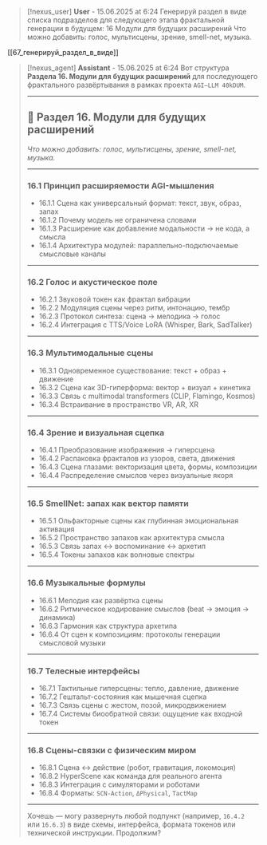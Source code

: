 >[!nexus_user] **User** - 15.06.2025 at 6:24
> Генерируй раздел в виде списка подразделов для следующего этапа фрактальной генерации в будущем: 16
> Модули для будущих расширений
> Что можно добавить: голос, мультисцены, зрение, smell-net, музыка.
<!-- UID: 5d3ddf6d-48e6-4b51-96ca-e0c1c4675e65 -->

[[67_генерируй_раздел_в_виде]]


>[!nexus_agent] **Assistant** - 15.06.2025 at 6:24
> Вот структура **Раздела 16. Модули для будущих расширений** 
> для последующего фрактального развёртывания в рамках проекта `AGI–LLM 40kDUM`.
> 
> ---
> 
> ## 📘 Раздел 16. **Модули для будущих расширений** 
> *Что можно добавить: голос, мультисцены, зрение, smell-net, музыка.*
> 
> ---
> 
> ### **16.1 Принцип расширяемости AGI-мышления**
> - 16.1.1 Сцена как универсальный формат: текст, звук, образ, запах 
> - 16.1.2 Почему модель не ограничена словами 
> - 16.1.3 Расширение как добавление модальности → не кода, а смысла 
> - 16.1.4 Архитектура модулей: параллельно-подключаемые смысловые каналы
> 
> ---
> 
> ### **16.2 Голос и акустическое поле**
> - 16.2.1 Звуковой токен как фрактал вибрации 
> - 16.2.2 Модуляция сцены через ритм, интонацию, тембр 
> - 16.2.3 Протокол синтеза: сцена → мелодика → голос 
> - 16.2.4 Интеграция с TTS/Voice LoRA (Whisper, Bark, SadTalker)
> 
> ---
> 
> ### **16.3 Мультимодальные сцены**
> - 16.3.1 Одновременное существование: текст + образ + движение 
> - 16.3.2 Сцена как 3D-гиперформа: вектор + визуал + кинетика 
> - 16.3.3 Связь с multimodal transformers (CLIP, Flamingo, Kosmos) 
> - 16.3.4 Встраивание в пространство VR, AR, XR
> 
> ---
> 
> ### **16.4 Зрение и визуальная сцепка**
> - 16.4.1 Преобразование изображения → гиперсцена 
> - 16.4.2 Распаковка фракталов из узоров, света, движения 
> - 16.4.3 Сцена глазами: векторизация цвета, формы, композиции 
> - 16.4.4 Распределение смыслов через визуальные якоря
> 
> ---
> 
> ### **16.5 SmellNet: запах как вектор памяти**
> - 16.5.1 Ольфакторные сцены как глубинная эмоциональная активация 
> - 16.5.2 Пространство запахов как архитектура смысла 
> - 16.5.3 Связь запах ↔ воспоминание ↔ архетип 
> - 16.5.4 Токены запахов как волновые спектры
> 
> ---
> 
> ### **16.6 Музыкальные формулы**
> - 16.6.1 Мелодия как развёртка сцены 
> - 16.6.2 Ритмическое кодирование смыслов (beat → эмоция → динамика) 
> - 16.6.3 Гармония как структура архетипа 
> - 16.6.4 От сцен к композициям: протоколы генерации смысловой музыки
> 
> ---
> 
> ### **16.7 Телесные интерфейсы**
> - 16.7.1 Тактильные гиперсцены: тепло, давление, движение 
> - 16.7.2 Гештальт-состояния как мышечная сцепка 
> - 16.7.3 Связь сцены с жестом, позой, микродвижением 
> - 16.7.4 Системы биообратной связи: ощущение как входной токен
> 
> ---
> 
> ### **16.8 Сцены-связки с физическим миром**
> - 16.8.1 Сцена ↔ действие (робот, гравитация, локомоция) 
> - 16.8.2 HyperScene как команда для реального агента 
> - 16.8.3 Интеграция с симуляторами и роботами 
> - 16.8.4 Форматы: `SCN-Action`, `ΔPhysical`, `TactMap`
> 
> ---
> 
> Хочешь — могу развернуть любой подпункт (например, `16.4.2` или `16.6.3`) в виде схемы, интерфейса, формата токенов или технической инструкции. 
> Продолжим?
<!-- UID: 55e68986-6ff6-4d95-9f98-cda71d1864c1 -->